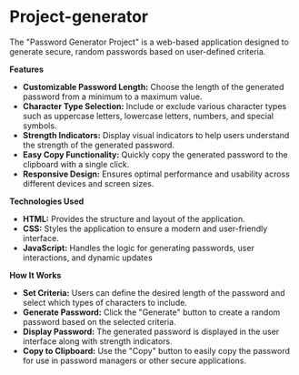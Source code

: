 # Project-generator
The "Password Generator Project" is a web-based application designed to generate secure, random passwords based on user-defined criteria.

**Features**
  - **Customizable Password Length:** Choose the length of the generated password from a minimum to a maximum value.
  - **Character Type Selection:** Include or exclude various character types such as uppercase letters, lowercase letters, numbers, and special symbols.
  - **Strength Indicators:** Display visual indicators to help users understand the strength of the generated password.
  - **Easy Copy Functionality:** Quickly copy the generated password to the clipboard with a single click.
  - **Responsive Design:** Ensures optimal performance and usability across different devices and screen sizes.

**Technologies Used**
  - **HTML:** Provides the structure and layout of the application.
  - **CSS:** Styles the application to ensure a modern and user-friendly interface.
  - **JavaScript:** Handles the logic for generating passwords, user interactions, and dynamic updates

**How It Works**
  - **Set Criteria:** Users can define the desired length of the password and select which types of characters to include.
  - **Generate Password:** Click the "Generate" button to create a random password based on the selected criteria.
  - **Display Password:** The generated password is displayed in the user interface along with strength indicators.
  - **Copy to Clipboard:** Use the "Copy" button to easily copy the password for use in password managers or other secure applications.
